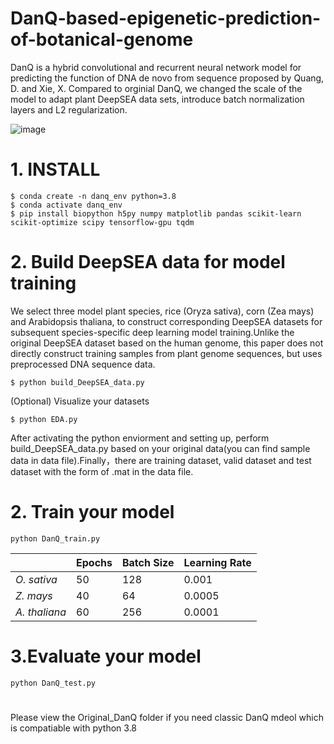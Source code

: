 # DanQ-based-epigenetic-prediction-of-botanical-genome
DanQ is a hybrid convolutional and recurrent neural network model for predicting the function of DNA de novo from sequence proposed by Quang, D. and Xie, X. Compared to orginial DanQ, we changed the scale of the model to adapt plant DeepSEA data sets, introduce batch normalization layers and L2 regularization.

![image](https://github.com/user-attachments/assets/a1b704ee-b442-4dec-85c3-59031063ce18)


# 1. INSTALL
```
$ conda create -n danq_env python=3.8
$ conda activate danq_env
$ pip install biopython h5py numpy matplotlib pandas scikit-learn scikit-optimize scipy tensorflow-gpu tqdm
```

# 2. Build DeepSEA data for model training
We select three model plant species, rice (Oryza sativa), corn (Zea mays) and Arabidopsis thaliana, to construct corresponding DeepSEA  datasets for subsequent species-specific deep learning model training.Unlike the original DeepSEA dataset based on the human genome, this paper does not directly construct training samples from plant genome sequences, but uses preprocessed DNA sequence data.

```
$ python build_DeepSEA_data.py

```
(Optional) Visualize your datasets

```
$ python EDA.py

```

After activating the python enviorment and setting up, perform build_DeepSEA_data.py based on your original data(you can find sample data in data file).Finally，there are training dataset, valid dataset and test dataset with the form of .mat in the data file.

# 2. Train your model

```
python DanQ_train.py
```

|            | Epochs | Batch Size | Learning Rate |
|------------|--------|------------|----------------|
| *O. sativa*   | 50     | 128        | 0.001          |
| *Z. mays*      | 40     | 64         | 0.0005         |
| *A. thaliana*  | 60     | 256        | 0.0001         |


# 3.Evaluate your model

```
python DanQ_test.py
```

#
Please view the Original_DanQ folder if you need classic DanQ mdeol which is compatiable with python 3.8

